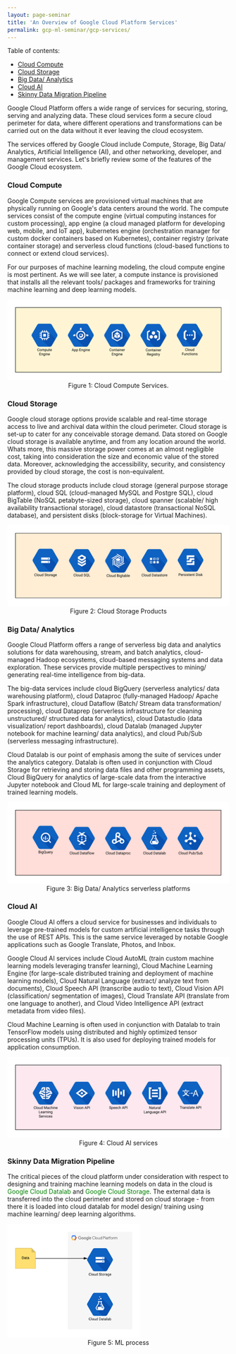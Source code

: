 ```yaml
---
layout: page-seminar
title: 'An Overview of Google Cloud Platform Services'
permalink: gcp-ml-seminar/gcp-services/
---
```


Table of contents:

- [Cloud Compute](#cloud-compute)
- [Cloud Storage](#cloud-storage)
- [Big Data/ Analytics](#big-data-analytics)
- [Cloud AI](#cloud-ai)
- [Skinny Data Migration Pipeline](#skinny-data-migration-pipeline)


Google Cloud Platform offers a wide range of services for securing, storing, serving and analyzing data. These cloud services form a secure cloud perimeter for data, where different operations and transformations can be carried out on the data without it ever leaving the cloud ecosystem. <!-- This data hub is sometimes referred to as a data lake. -->

The services offered by Google Cloud include Compute, Storage, Big Data/ Analytics, Artificial Intelligence (AI), and other networking, developer, and management services. Let's briefly review some of the features of the Google Cloud ecosystem.

<a name="cloud_compute"></a>

### Cloud Compute
Google Compute services are provisioned virtual machines that are physically running on Google's data centers around the world. The compute services consist of the compute engine (virtual computing instances for custom processing), app engine (a cloud managed platform for developing web, mobile, and IoT app), kubernetes engine (orchestration manager for custom docker containers based on Kubernetes), container registry (private container storage) and serverless cloud functions (cloud-based functions to connect or extend cloud services).

For our purposes of machine learning modeling, the cloud compute engine is most pertinent. As we will see later, a compute instance is provisioned that installs all the relevant tools/ packages and frameworks for training machine learning and deep learning models.

<div class="fig figcenter fighighlight">
    <img src="/assets/seminar_IEEE/cloud-compute.png"> <!--width="50%" height="50%"-->
    <div class="figcaption" style="text-align: center;">
        Figure 1: Cloud Compute Services.
    </div>
</div>

<a name="cloud_storage"></a>

### Cloud Storage
Google cloud storage options provide scalable and real-time storage access to live and archival data within the cloud perimeter. Cloud storage is set-up to cater for any conceivable storage demand. Data stored on Google cloud storage is available anytime, and from any location around the world. Whats more, this massive storage power comes at an almost negligible cost, taking into consideration the size and economic value of the stored data. Moreover, acknowledging the accessibility, security, and consistency provided by cloud storage, the cost is non-equivalent.

The cloud storage products include cloud storage (general purpose storage platform), cloud SQL (cloud-managed MySQL and Postgre SQL), cloud BigTable (NoSQL petabyte-sized storage), cloud spanner (scalable/ high availability transactional storage), cloud datastore (transactional NoSQL database), and persistent disks (block-storage for Virtual Machines).

<div class="fig figcenter fighighlight">
    <img src="/assets/seminar_IEEE/cloud-storage.png">
    <div class="figcaption" style="text-align: center;">
        Figure 2: Cloud Storage Products
    </div>
</div>

<a name="big_data_analytics"></a>

### Big Data/ Analytics
Google Cloud Platform offers a range of serverless big data and analytics solutions for data warehousing, stream, and batch analytics, cloud-managed Hadoop ecosystems, cloud-based messaging systems and data exploration. These services provide multiple perspectives to mining/ generating real-time intelligence from big-data.

The big-data services include cloud BigQuery (serverless analytics/ data warehousing platform), cloud Dataproc (fully-managed Hadoop/ Apache Spark infrastructure), cloud Dataflow (Batch/ Stream data transformation/ processing), cloud Dataprep (serverless infrastructure for cleaning unstructured/ structured data for analytics), cloud Datastudio (data visualization/ report dashboards), cloud Datalab (managed Jupyter notebook for machine learning/ data analytics), and cloud Pub/Sub (serverless messaging infrastructure).

Cloud Datalab is our point of emphasis among the suite of services under the analytics category. Datalab is often used in conjunction with Cloud Storage for retrieving and storing data files and other programming assets, Cloud BigQuery for analytics of large-scale data from the interactive Jupyter notebook and Cloud ML for large-scale training and deployment of trained learning models.

<div class="fig figcenter fighighlight">
    <img src="/assets/seminar_IEEE/big-data-analytics.png">
    <div class="figcaption" style="text-align: center;">
        Figure 3: Big Data/ Analytics serverless platforms
    </div>
</div>

<a name="cloud_ai"></a>

### Cloud AI
Google Cloud AI offers a cloud service for businesses and individuals to leverage pre-trained models for custom artificial intelligence tasks through the use of REST APIs. This is the same service leveraged by notable Google applications such as Google Translate, Photos, and Inbox.

Google Cloud AI services include Cloud AutoML (train custom machine learning models leveraging transfer learning), Cloud Machine Learning Engine (for large-scale distributed training and deployment of machine learning models), Cloud Natural Language (extract/ analyze text from documents), Cloud Speech API (transcribe audio to text), Cloud Vision API (classification/ segmentation of images), Cloud Translate API (translate from one language to another), and Cloud Video Intelligence API (extract metadata from video files).

Cloud Machine Learning is often used in conjunction with Datalab to train TensorFlow models using distributed and highly optimized tensor processing units (TPUs). It is also used for deploying trained models for application consumption.

<div class="fig figcenter fighighlight">
    <img src="/assets/seminar_IEEE/cloud-ai.png">
    <div class="figcaption" style="text-align: center;">
        Figure 4: Cloud AI services
    </div>
</div>

<a name="data_migration"></a>

### Skinny Data Migration Pipeline
The critical pieces of the cloud platform under consideration with respect to designing and training machine learning models on data in the cloud is <span style="color:green">Google Cloud Datalab</span> and <span style="color:green">Google Cloud Storage</span>. The external data is transferred into the cloud perimeter and stored on cloud storage - from there it is loaded into cloud datalab for model design/ training using machine learning/ deep learning algorithms.

<div class="fig figcenter fighighlight">
    <img src="/assets/seminar_IEEE/ml-process.png" width="60%" height="60%">
    <div class="figcaption" style="text-align: center;">
        Figure 5: ML process
    </div>
</div>